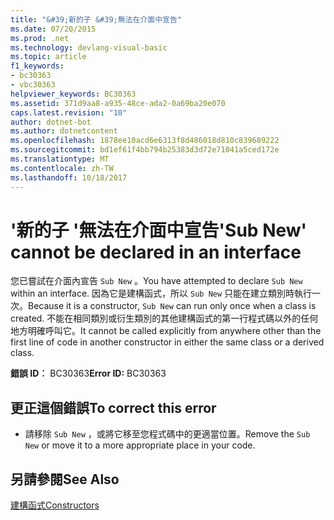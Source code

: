 ```yaml
---
title: "&#39;新的子 &#39;無法在介面中宣告"
ms.date: 07/20/2015
ms.prod: .net
ms.technology: devlang-visual-basic
ms.topic: article
f1_keywords:
- bc30363
- vbc30363
helpviewer_keywords: BC30363
ms.assetid: 371d9aa8-a935-48ce-ada2-0a69ba20e070
caps.latest.revision: "10"
author: dotnet-bot
ms.author: dotnetcontent
ms.openlocfilehash: 1878ee10acd6e6313f8d486018d810c839689222
ms.sourcegitcommit: bd1ef61f4bb794b25383d3d72e71041a5ced172e
ms.translationtype: MT
ms.contentlocale: zh-TW
ms.lasthandoff: 10/18/2017
---
```

# <a name="39sub-new39-cannot-be-declared-in-an-interface"></a><span data-ttu-id="b1b15-102">&#39;新的子 &#39;無法在介面中宣告</span><span class="sxs-lookup"><span data-stu-id="b1b15-102">&#39;Sub New&#39; cannot be declared in an interface</span></span>
<span data-ttu-id="b1b15-103">您已嘗試在介面內宣告 `Sub New` 。</span><span class="sxs-lookup"><span data-stu-id="b1b15-103">You have attempted to declare `Sub New` within an interface.</span></span> <span data-ttu-id="b1b15-104">因為它是建構函式，所以 `Sub New` 只能在建立類別時執行一次。</span><span class="sxs-lookup"><span data-stu-id="b1b15-104">Because it is a constructor, `Sub New` can run only once when a class is created.</span></span> <span data-ttu-id="b1b15-105">不能在相同類別或衍生類別的其他建構函式的第一行程式碼以外的任何地方明確呼叫它。</span><span class="sxs-lookup"><span data-stu-id="b1b15-105">It cannot be called explicitly from anywhere other than the first line of code in another constructor in either the same class or a derived class.</span></span>  
  
 <span data-ttu-id="b1b15-106">**錯誤 ID︰** BC30363</span><span class="sxs-lookup"><span data-stu-id="b1b15-106">**Error ID:** BC30363</span></span>  
  
## <a name="to-correct-this-error"></a><span data-ttu-id="b1b15-107">更正這個錯誤</span><span class="sxs-lookup"><span data-stu-id="b1b15-107">To correct this error</span></span>  
  
-   <span data-ttu-id="b1b15-108">請移除 `Sub New` ，或將它移至您程式碼中的更適當位置。</span><span class="sxs-lookup"><span data-stu-id="b1b15-108">Remove the `Sub New` or move it to a more appropriate place in your code.</span></span>  
  
## <a name="see-also"></a><span data-ttu-id="b1b15-109">另請參閱</span><span class="sxs-lookup"><span data-stu-id="b1b15-109">See Also</span></span>  
 [<span data-ttu-id="b1b15-110">建構函式</span><span class="sxs-lookup"><span data-stu-id="b1b15-110">Constructors</span></span>](~/docs/visual-basic/programming-guide/concepts/object-oriented-programming.md#constructors)
